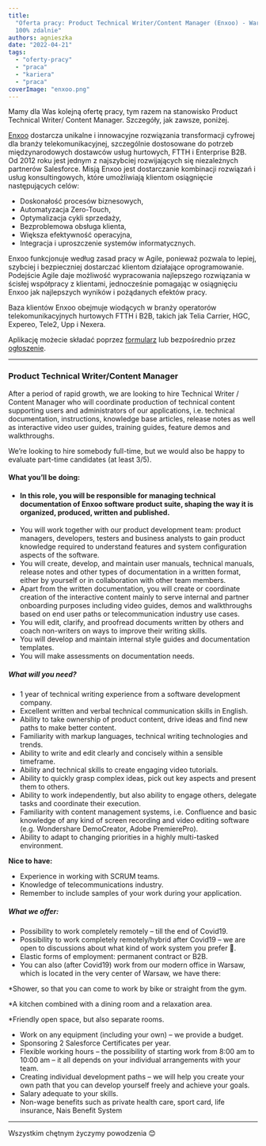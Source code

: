 ```yaml
---
title:
  "Oferta pracy: Product Technical Writer/Content Manager (Enxoo) - Warszawa lub
  100% zdalnie"
authors: agnieszka
date: "2022-04-21"
tags:
  - "oferty-pracy"
  - "praca"
  - "kariera"
  - "praca"
coverImage: "enxoo.png"
---
```


Mamy dla Was kolejną ofertę pracy, tym razem na stanowisko Product Technical
Writer/ Content Manager. Szczegóły, jak zawsze, poniżej.

<!--truncate-->

[Enxoo](https://enxoo.com/) dostarcza unikalne i innowacyjne rozwiązania
transformacji cyfrowej dla branży telekomunikacyjnej, szczególnie dostosowane do
potrzeb międzynarodowych dostawców usług hurtowych, FTTH i Enterprise B2B. Od
2012 roku jest jednym z najszybciej rozwijających się niezależnych partnerów
Salesforce. Misją Enxoo jest dostarczanie kombinacji rozwiązań i usług
konsultingowych, które umożliwiają klientom osiągnięcie następujących celów:

- Doskonałość procesów biznesowych,
- Automatyzacja Zero-Touch,
- Optymalizacja cykli sprzedaży,
- Bezproblemowa obsługa klienta,
- Większa efektywność operacyjna,
- Integracja i uproszczenie systemów informatycznych.

Enxoo funkcjonuje według zasad pracy w Agile, ponieważ pozwala to lepiej,
szybciej i bezpieczniej dostarczać klientom działające oprogramowanie. Podejście
Agile daje możliwość wypracowania najlepszego rozwiązania w ścisłej współpracy z
klientami, jednocześnie pomagając w osiągnięciu Enxoo jak najlepszych wyników i
pożądanych efektów pracy.

Baza klientów Enxoo obejmuje wiodących w branży operatorów telekomunikacyjnych
hurtowych FTTH i B2B, takich jak Telia Carrier, HGC, Expereo, Tele2, Upp i
Nexera.

Aplikację możecie składać poprzez
[formularz](https://enxoo.secure.force.com/recruit/?announcementId=a0V3x00000TaFRA&p=inne)
lub bezpośrednio przez
[ogłoszenie](https://enxoo.com/jobs/product-technical-writer-content-manager/).

---

### Product Technical Writer/Content Manager

After a period of rapid growth, we are looking to hire Technical Writer /
Content Manager who will coordinate production of technical content supporting
users and administrators of our applications, i.e. technical documentation,
instructions, knowledge base articles, release notes as well as interactive
video user guides, training guides, feature demos and walkthroughs.

We’re looking to hire somebody full-time, but we would also be happy to evaluate
part-time candidates (at least 3/5).

#### What you’ll be doing:

- #### In this role, you will be responsible for managing technical documentation of Enxoo software product suite, shaping the way it is organized, produced, written and published.
- You will work together with our product development team: product managers,
  developers, testers and business analysts to gain product knowledge required
  to understand features and system configuration aspects of the software.
- You will create, develop, and maintain user manuals, technical manuals,
  release notes and other types of documentation in a written format, either by
  yourself or in collaboration with other team members.
- Apart from the written documentation, you will create or coordinate creation
  of the interactive content mainly to serve internal and partner onboarding
  purposes including video guides, demos and walkthroughs based on end user
  paths or telecommunication industry use cases.
- You will edit, clarify, and proofread documents written by others and coach
  non-writers on ways to improve their writing skills.
- You will develop and maintain internal style guides and documentation
  templates.
- You will make assessments on documentation needs.

##### What will you need?

- 1 year of technical writing experience from a software development company.
- Excellent written and verbal technical communication skills in English.
- Ability to take ownership of product content, drive ideas and find new paths
  to make better content.
- Familiarity with markup languages, technical writing technologies and trends.
- Ability to write and edit clearly and concisely within a sensible timeframe.
- Ability and technical skills to create engaging video tutorials.
- Ability to quickly grasp complex ideas, pick out key aspects and present them
  to others.
- Ability to work independently, but also ability to engage others, delegate
  tasks and coordinate their execution.
- Familiarity with content management systems, i.e. Confluence and basic
  knowledge of any kind of screen recording and video editing software (e.g.
  Wondershare DemoCreator, Adobe PremierePro).
- Ability to adapt to changing priorities in a highly multi-tasked environment.

**Nice to have:**

- Experience in working with SCRUM teams.
- Knowledge of telecommunications industry.
- Remember to include samples of your work during your application.

##### What we offer:

- Possibility to work completely remotely – till the end of Covid19.
- Possibility to work completely remotely/hybrid after Covid19 – we are open to
  discussions about what kind of work system you prefer 🙂.
- Elastic forms of employment: permanent contract or B2B.
- You can also (after Covid19) work from our modern office in Warsaw, which is
  located in the very center of Warsaw, we have there:

\*Shower, so that you can come to work by bike or straight from the gym.

\*A kitchen combined with a dining room and a relaxation area.

\*Friendly open space, but also separate rooms.

- Work on any equipment (including your own) – we provide a budget.
- Sponsoring 2 Salesforce Certificates per year.
- Flexible working hours – the possibility of starting work from 8:00 am to
  10:00 am – it all depends on your individual arrangements with your team.
- Creating individual development paths – we will help you create your own path
  that you can develop yourself freely and achieve your goals.
- Salary adequate to your skills.
- Non-wage benefits such as private health care, sport card, life insurance,
  Nais Benefit System

---

Wszystkim chętnym życzymy powodzenia 😊
